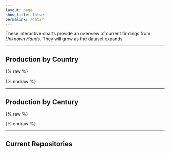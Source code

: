 ```yaml
---
layout: page
show_title: false
permalink: /data/
---
```


These interactive charts provide an overview of current findings from *Unknown Hands*. They will grow as the dataset expands.

<!-- Load libraries ONCE at the top -->
<script src="https://cdn.plot.ly/plotly-latest.min.js"></script>
<link rel="stylesheet" href="https://unpkg.com/leaflet@1.9.4/dist/leaflet.css">
<script src="https://unpkg.com/leaflet@1.9.4/dist/leaflet.js"></script>
<script src="https://unpkg.com/papaparse@5.4.1/papaparse.min.js"></script>

---

## Production by Country

<div id="byCountry"></div>

{% raw %}
<script>
(() => {
  const countryData = {
    "Austria":72, "Belgium":92, "Crete":3, "England":19, "France":98,
    "France or Germany":3, "Germany":660, "Germany or Switzerland":1,
    "Italy":165, "Netherlands":106, "Portugal":26, "Spain":9, "Sweden":15,
    "Switzerland":65, "Unknown":8
  };

  const countries = ["Austria","Belgium","Crete","England","France","Germany","Italy",
    "Netherlands","Portugal","Spain","Sweden","Switzerland","Unknown"];
  const counts = Object.fromEntries(countries.map(c => [c, 0]));

  for (const [label, value] of Object.entries(countryData)) {
    if (label.includes(" or ")) {
      label.split(" or ").forEach(c => { if (counts[c] !== undefined) counts[c] += value; });
    } else if (counts[label] !== undefined) {
      counts[label] += value;
    }
  }

  Plotly.newPlot("byCountry", [{
    x: Object.values(counts),
    y: Object.keys(counts),
    type: "bar",
    orientation: "h",
    text: Object.values(counts).map(String),
    textposition: "auto"
  }], {
    title: "Production Location of Manuscripts (by country)",
    xaxis: { title: "Number of Manuscripts" },
    margin: { l: 180 }
  });
})();
</script>
{% endraw %}

---

## Production by Century

<div id="byCentury"></div>

{% raw %}
<script>
(() => {
  // Raw data (hyphens OR en-dashes are fine)
  const rawCenturyData = {
    "8": 39, "9": 9, "10": 7, "11": 2, "12": 108,
    "13": 25, "14": 46, "15": 828, "16": 267, "Unknown": 5,
    "9–15": 2, "12–13": 2, "8–9": 23, "13–14": 1, "14–15": 7,
    "15–16": 28, "15–18": 1, "16–18": 1
  };

  const counts = {8:0,9:0,10:0,11:0,12:0,13:0,14:0,15:0,16:0};

  const add = (c, v) => { if (counts[c] !== undefined) counts[c] += Number(v)||0; };

  for (const [label, value] of Object.entries(rawCenturyData)) {
    if (label.toLowerCase() === "unknown") continue;
    const norm = label.replace(/th/gi,"").replace(/[–—]/g,"-").trim();
    if (norm.includes("-")) {
      const [s,e] = norm.split("-").map(Number);
      if (Number.isFinite(s) && Number.isFinite(e)) {
        for (let c=s; c<=e; c++) add(c, value);
      }
    } else {
      add(Number(norm), value);
    }
  }

  const x = Object.keys(counts).map(c => c + "th");
  const y = Object.values(counts);

  Plotly.newPlot("byCentury", [{
    x, y, type: "bar", text: y.map(String), textposition: "auto"
  }], {
    title: "Manuscripts by Century of Production",
    xaxis: { title: "Century" },
    yaxis: { title: "Number of Manuscripts" }
  });
})();
</script>
{% endraw %}

---

## Current Repositories

<div class="full-bleed">
  <div id="repoMap" style="height:520px; border-radius:8px; margin:1.5rem 0;"></div>
</div>

<!-- Leaflet + plugins -->
<link rel="stylesheet" href="https://unpkg.com/leaflet@1.9.4/dist/leaflet.css"/>
<script src="https://unpkg.com/leaflet@1.9.4/dist/leaflet.js"></script>

<!-- MarkerCluster -->
<link rel="stylesheet" href="https://unpkg.com/leaflet.markercluster@1.5.3/dist/MarkerCluster.css"/>
<link rel="stylesheet" href="https://unpkg.com/leaflet.markercluster@1.5.3/dist/MarkerCluster.Default.css"/>
<script src="https://unpkg.com/leaflet.markercluster@1.5.3/dist/leaflet.markercluster.js"></script>

<!-- PapaParse -->
<script src="https://unpkg.com/papaparse@5.4.1/papaparse.min.js"></script>

<!-- Leaflet Search -->
<link rel="stylesheet" href="https://unpkg.com/leaflet-control-geocoder/dist/Control.Geocoder.css"/>
<script src="https://unpkg.com/leaflet-control-geocoder/dist/Control.Geocoder.js"></script>

<script>
(() => {
  const CSV_URL = "{{ '/assets/data/repositories.csv' | relative_url }}";

  // Init map
  const map = L.map('repoMap', { scrollWheelZoom: false }).setView([48.5, 10], 5);
  L.tileLayer('https://tile.openstreetmap.org/{z}/{x}/{y}.png', {
    maxZoom: 18, attribution: '&copy; OpenStreetMap contributors'
  }).addTo(map);

  // Cluster group
  const clusterGroup = L.markerClusterGroup();
  map.addLayer(clusterGroup);

  // ---- Shared bins + colors (exact match for markers & legend) ----
  const BINS   = [1, 5, 10, 20, 50]; // upper bounds of each bin (last bin is >50)
  const COLORS = ['#FEB24C', '#FD8D3C', '#FC4E2A', '#E31A1C', '#BD0026', '#800026'];

  const getBinIndex = (c) => {
    if (!Number.isFinite(c)) return 0;
    for (let i = 0; i < BINS.length; i++) {
      if (c <= BINS[i]) return i;
    }
    return COLORS.length - 1; // > last bin
  };
  const getColor = (c) => COLORS[getBinIndex(c)];

  // Helper
  const toNum = v => {
    if (v == null) return NaN;
    if (typeof v !== 'string') return Number(v);
    return Number(v.replace(/\s+/g,'').replace(',', '.'));
  };

  // Load data
  fetch(CSV_URL, { cache: "no-store" })
    .then(r => r.text())
    .then(txt => {
      Papa.parse(txt, {
        header: true, skipEmptyLines: true, delimiter: "",
        transformHeader: h => (h || '').toString().replace(/^\uFEFF/, '').trim().toLowerCase(),
        complete: ({ data }) => {
          const bounds = [];
          let plotted = 0;

          data.forEach(r => {
            const name = (r['institution'] ?? '').toString().trim();
            const lat  = toNum(r['latitude']);
            const lon  = toNum(r['longitude']);
            const cnt  = toNum(r['count']);

            if (!Number.isFinite(lat) || !Number.isFinite(lon)) return;

            const marker = L.circleMarker([lat, lon], {
              radius: Math.max(6, Math.sqrt(Number.isFinite(cnt) ? cnt : 1)),
              color: '#333',
              weight: 1,
              fillColor: getColor(cnt),
              fillOpacity: 0.85
            }).bindPopup(
              `<strong>${name || 'Unknown'}</strong><br>Manuscripts: ${Number.isFinite(cnt) ? cnt : 0}`
            );

            clusterGroup.addLayer(marker);
            bounds.push([lat, lon]);
            plotted++;
          });

          if (plotted) map.fitBounds(bounds, { padding: [30, 30] });
        }
      });
    });

  // Legend (uses the same COLORS and BINS)
  const legend = L.control({ position: 'bottomright' });
  legend.onAdd = function () {
    const div = L.DomUtil.create('div', 'info legend');
    let html = "<strong>Manuscripts</strong><br>";
    // Build ranges from bins
    const ranges = [
      `0–${BINS[0]}`,
      ...BINS.slice(0, -1).map((b, i) => `${BINS[i] + 1}–${BINS[i + 1]}`),
      `${BINS[BINS.length - 1] + 1}+`
    ];
    ranges.forEach((label, i) => {
      html += `<i style="background:${COLORS[i]}"></i> ${label}<br>`;
    });
    div.innerHTML = html;
    return div;
  };
  legend.addTo(map);

  // Optional: Geocoder search (kept as-is)
  const searchControl = L.Control.geocoder({ defaultMarkGeocode: false })
    .on('markgeocode', function(e) { map.fitBounds(e.geocode.bbox); })
    .addTo(map);
})();
</script>

<style>
.info.legend {
  background: white;
  padding: 8px;
  font: 12px/1.4 "Helvetica Neue", Arial, sans-serif;
  box-shadow: 0 0 5px rgba(0,0,0,0.3);
  border-radius: 4px;
}
.info.legend i {
  width: 18px; height: 18px;
  float: left; margin-right: 6px;
  opacity: 0.85;
}
</style>